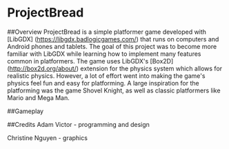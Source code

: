 # ProjectBread
##Overview
ProjectBread is a simple platformer game developed with [LibGDX] (https://libgdx.badlogicgames.com/) that runs on computers and Android phones and tablets. The goal of this project was to become more familiar with LibGDX while learning how to implement many features common in platformers. The game uses LibGDX's [Box2D] (http://box2d.org/about/) extension for the physics system which allows for realistic physics. However, a lot of effort went into making the game's physics feel fun and easy for platforming. A large inspiration for the platforming was the game Shovel Knight, as well as classic platformers like Mario and Mega Man.

##Gameplay

##Credits
Adam Victor - programming and design

Christine Nguyen - graphics

